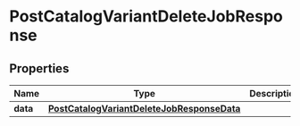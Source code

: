 # PostCatalogVariantDeleteJobResponse

## Properties
Name | Type | Description | Notes
------------ | ------------- | ------------- | -------------
**data** | [**PostCatalogVariantDeleteJobResponseData**](PostCatalogVariantDeleteJobResponseData.md) |  | 
